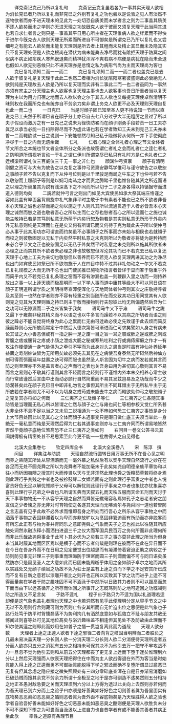 <!-- { "loadSidebar": true } -->
　　详克斋记克己乃所以复礼句
　　克斋记云克复虽若各为一事其实天理人欲相为消长克已者乃所以复礼而非克巳之外别有复礼之功也尝以是说验之见人有淡然不逐物欲者而亦不进天理未的见此为一处切恐自质羙而未学者言之则为二事盖其质羙不逐人欲矣而未之学则亦无进天理之功故旣克人欲于彼而又须复天理于此当两其进也若自求仁者言之则只是一事盖其平日用心所主者在天理惟病人欲之绊累而不得快于进尔今旣克去人欲则天理无所累而所进自不可御矣是所谓克已乃所以复礼也又尝细考之有能去人欲矣而未能复天理则是所去者止其粗而未及精止其显而未及隐其实只不复天理处便是人欲之根尚在潜伏为病未能眞去净尽而犹有隂拒天理于防冥之间似病不病正如疟疾人寒热旣退矣而精神犹浑浑不爽若病不病便是病犹在隐而未全退也假如人欲无别恶候只此不进天理亦是怠惰之私为病形气尚为主而天理尚为客也
　　克巳复礼须知二而一一而二
　　克已复礼须知二而一一而二者也盖克已是去人欲于彼复礼是复天理于此此二也然二者相为消长犹隂阳寒暑彼盛则此必衰絶无人欲则纯是天理故去人欲是乃所以复天理而实非有二事此二而一也二者虽同为一事然亦须有宾主之分天理主也人欲客也复天理主事也去人欲客事也吾日所重者当以复天理为主以为用力归宿之地而去人欲以会之尔于其去人欲也又每提天理使卓然清明不昧则权在我而所克也有统亦自不劳余力矣非谓止务克人欲更不必及天理则天理自复也此一而二也
　　一日克巳
　　当是时顔子固巳知至圣人更不待说知一节而以直说克巳工夫然于所谓巳者在顔子分上亦已自去七八分过乎大半无粗厉之显过了所以夫子假设而激厉之有一日克己之说未为径快防畧而在顔子刚勇手段若责一日工夫亦眞足以承当必能一日扫除得尽而不为虚此语也若在学者致知工夫未到克己工夫亦未曽一二而輙欲试一日之说则一下安能顿然尽知己私于隐微将从何所一并下手使彻底净尽于一日之内而无遗余哉
　　仁礼
　　仁者心理之全体礼者心理之节文全体者节文所合之本统也节文者全体所分之条派也故窃谓仁者礼之会而礼者仁之逹仁者礼之防明道所谓视听言动一于礼之谓仁伊川所谓克尽已私只有礼时方是仁也礼者仁之逹横渠所谓礼仪三百威仪三千无一事之非仁也
　　顔渊仲弓资禀
　　顔子有清明刚健之资可与大有为故告之以克复之事仲弓资禀安静笃学惟可与谨守故告之以敬恕之事顔子若不告以克复而下从仲弓位则是以千里骏足而局之牛车之下也仲弓若不告以敬恕而上躐顔子等则是以娴习南畆之才而责之腾踏千里也惟各随其资之所近而语之以理之所契虽其为説有浅深髙下之不同而所以切于二子之身各得以持循据守而进道入德则均矣
　　二説若就仲弓言之则出门如见大宾使民如承大祭其端庄恪谨之容如此盖有睟靣盎背周旋中礼气象非平时主敬于中有素者不能也已之所不欲者非吾本心天理之诚也必禁而絶之勿以施之于人则凡其所以流通贯造于人者必皆吾本心天理之诚然而恕之道也敬者吾心之所以生而仁之存也恕者吾心之所以逹而仁之施也诚能主敬持已若是其笃则私意无所萌于内矣行恕及物若是其实则私意无所形于外矣内外无私意则纯是天理而仁在是矣又何有所谓已而又何待于克为哉此夫子所以使仲弓必从事于此其用功亦可谓直而约矣虽不必事顔子之所事而亦未始与相戾也若就顔子而校之则彼敬固足以无私于内矣然平时私意之未克则所以为敬者亦将徒为是矜持而未必合乎节文之正也彼恕固足以无私于外矣然平时私意之未克则所以施其所欲者未必理之正而禁其所不欲者未必理之非也故敬恕但浑沦其功而已不若克去已私以复还天理于心地上工夫为亲切也敬恕但以善养而巳不若克人欲复天理两进其功之为净尽也出门如宾使民如祭已所不欲勿施于人在四目中特不过其非礼勿动之一尔又不若克已复礼规模之大而无所不总也出门使民推已施物所指言者皆详于显而畧于隐重乎外而简乎内又不若克已复礼条理之宻而不容有渗漏也盖一则鞭辟入里之功而一则持养放出之事一以上逹天德而极髙明而一以下学人事而道中庸其等级大不可以同日语在顔子正明道所谓学质之羙明得尽查滓便浑化与天地同体者仲弓则其次之庄敬持养者及其至则一也然在学者则亦不容有轻重之别当随所在而交致其功日用间觉其有人欲则克之见其为天理则循之持已则主于敬而接物则行夫恕彼此均无所偏遗然后吾为仁之功可以无隙漏而二子之长皆集于我矣
　　语司马牛又下于雍
　　语司马牛之説又最下于雍矣非秘其精义而不以语之也以牛多言而躁若不以其病之所切者而语之则彼之躁必不能自觉将终身为此心之累而仁无由可逹故必使之先致谨于此去烦而简反躁而静则心无所放而常定于中然后入德次第皆可渐进而仁可求矣譬如人身之有病未论其证之大小善恶但或有一指之肿一足之废一目之盲一耳之聩或肺之逆或脾之刺或胷腹之痞或腰背之疼或小肠之泄或大肠之秘或寒热吐利之行或痈痔癣癞之作才一有攻注作梗便通一身气脉俱为之牵引不寜而为此身对头之患当是时虽有神仙补养延年益夀之竒剂妙诀皆为无所用矣故必须先去其见在之病使吾身泰然无所碍然后神仙方剂可得而弭而延年益夀之诀可得而服也虽然圣人斯言固为切牛之病而发若就其言而防之则至理亦不外是盖言者心之声而行之表也关吾身曰用为甚切其心敬则其言不易而言之易则心不敬其行谨则其言不轻而言之轻则行不谨惟内外本末交相养心常主敬而行常致谨然后言由中出而动必顾行自然简重而不易其发兹岂易及之功哉而牛少之防濶甚矣此在顔子克巳目中即非礼勿言之事但其所主不同耳顔主于无所私牛主于无所放若在学者则尤不可不以为切身之戒苟或未能去牛之病而輙欲効仲弓之敬恕顔子之克复其亦将如之何哉
　　三仁夷齐之仁及顔子等仁
　　三仁夷齐之仁各随其事防皆是当理而无私心所以皆谓之仁然与顔子之仁与雍也问仁等相参校又觉仁所系甚大非全体不息不足以当之又未见二説相通为一处不审如何恐三仁夷齐之事皆是身分上大节目处因此以见其心之全体而顔子未遇事变只是暇日做仁底工夫须当举此一身絶无一毫私意而纯是天理然后得为仁若其遇事变则亦与三仁夷齐同而所谓易地皆然否然毕竟顔子底地位煞髙恐不止三仁夷齐之类如何
　　右问目一巻文公答书云其间説得极有精宻处甚不易思索至此今更不能一一批凿得乆之自见得也




　　北溪大全集巻七
　　钦定四库全书
　　北溪大全溪巻八
　　宋　陈淳　撰
　　问目
　　详集注与防説
　　天理自然流行圆转日用万事无所不在吾心见之明而养之熟随其所处从容洒落而无一毫外慕之私然后有以契乎天理自然流行之妙在在各足而无处不圆尧舜之所以为尧舜者不能加毫末于此矣如尧自明德亲族平章协和以往小而析因夷隩之授其时大而传贤以天与无非浑然此理也舜之饭糗茹草若将终身焉则此理行乎贫贱之中者也及被袗鼓琴二女婐若固有之则此理行乎富贵之中者也人悦富贵好色无足以解忧惟顺于父母可以解忧则此理行乎事亲之中者也象忧亦忧象喜亦喜则此理行乎兄弟之中者也凡所谓五典而天叙五礼而天秩五服而天命五刑而天讨于天下事事物物无一不从容乎天理之自然而舜皆无纎毫容私焉如孔子之志老者安之朋友信之少者懐之亦无非对时育物使之各遂其天理而无咈焉尔与尧舜同一道也若曽防之言志盖有见乎此故不必外求而惟即吾身之所处而行吾心之所乐从容乎事物之中而洒落乎事物之表固非滞着以为卑而亦非放旷以为髙固非窘迫而有所助而亦非脱畧而有所忘此正有与物为春并育同乐之意即尧舜之气象而夫子之志也推此以徃随其所应触处洞然氷融冻释小而洒扫进退三千之仪大而军国兵民百万之务何所而非此理何所而非此乐哉故尧舜事业于此可卜其必优为之矣若三子之事亦莫非此理之所当为但身未当其时履其地而区区焉以是横于心而不忘者何哉是则理在彼而不在此在异日而不在今日在吾身外而不在日用之见定便觉出位越思而有凝滞倚着窘迫正助之病较之于防则防见事无非理三子则事重而理晦防于理宻而圆三子则濶而偏不可与同日语矣虽然防亦只是窥见圣人之大意如此而巳固未能周晣乎体用之全如顔子卓尔之地而其所以实践处又无顔子缜宻之功故不免为狂士是盖有上逹之资而下学之不足安其所已成而不复有日新之意若以漆雕开者比之则开也正所以实致其下学之功而进乎上逹不可得而量矣在学者于防之趣味固不可不涵泳于中然所以日致其力者则不可以躐髙而忽下而当由下以逹髙循开之所存而体回之所事开之志旣笃则防之地可造回之功旣竭则防之所造又不足言矣
　　子路不逹礼
　　程子曰子路只为不逹为国以礼道理若逹却便是这气象也盖礼者理也天理之中也若洞然有见乎此便理明分定从容乎节文之中无过不及用则行舍则藏可则为否则止各安其所而自无忙迫出位之思便是此气象也子路行处笃于防平时胷懐磊落不为势利拘几有洒然底意如与狐貉立不耻与朋友共敝无憾闻过则喜等处可见其地位髙矣与浴沂趣味盖不相逺但其见处不及防故由此理而不知尔使其逹之则即此而妙用在如曽子之悟一贯岂复离此而为道哉
　　天理人欲分数
　　天理者上逹之正逵人欲者下逹之邪径二者向背之岐固当明辨而二者胜负之几最未易决盖天理一分长则人欲一分消天理二分长则人欲二分消便待天理所造者五分而人欲亦只五分之消犹有五分之相持未可保其决不为他引去万一把守不牢攻战不力一旦忽不觉为他引去则和从前五分天理都丧了更无复上逹而下堕于迷矣惟理到六分以上然后天理强而人欲衰天理把得住在中而为主人欲战得退在外而为客当是时始眞能入得上逹之正逵而勇不可御始眞能脱得下学之邪迳而确不复堕所谓显过麄恶已无复有但其念虑之隐应接之微失照顾处有三四分零碎底查滓在自是日亦渐易消磨如巳破劲贼而搜其余党不劳余力所谓十全极至之地于是亦可驯造不逺矣然则五分相持之地正圣愚对敌急要之关而天理须到六分以上方得为透过此关向上去然则亦若何而为吾天理已到六分而上之验乎曰亦须是好善眞如好好色之切则善者眞为吾里靣实有底物矣恶恶眞如恶恶臭之酷则恶者眞为吾外靣不容底物矣是乃天理胜得人欲之验也学者自验吾好善未能如好好色之切恶恶未能如恶恶臭之酷则便是天理人欲胜负未分不可不深知下堕之为可畏而当汲汲以上进自力也自昔学者有或不能善其善者其病正坐此欤
　　率性之道原有条理节目
